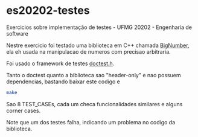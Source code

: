 # es20202-testes
Exercicios sobre implementação de testes - UFMG 20202 - Engenharia de software

Nestre exercicio foi testado uma biblioteca em C++ chamada [BigNumber](https://github.com/Limeoats/BigNumber), ela eh usada na manipulacao de numeros com precisao arbitraria.

Foi usado o framework de testes [doctest.h](https://github.com/onqtam/doctest).

Tanto o doctest quanto a biblioteca sao "header-only" e nao possuem dependencias, bastando baixar este codigo e
```sh
make
```
Sao 8 TEST_CASEs, cada um checa funcionalidades similares e alguns corner cases. 

Note que um dos testes falha, indicando um problema no codigo da biblioteca.

